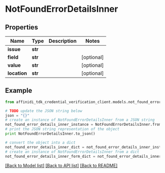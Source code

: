 # NotFoundErrorDetailsInner

## Properties

| Name         | Type    | Description | Notes      |
| ------------ | ------- | ----------- | ---------- |
| **issue**    | **str** |             |
| **field**    | **str** |             | [optional] |
| **value**    | **str** |             | [optional] |
| **location** | **str** |             | [optional] |

## Example

```python
from affinidi_tdk_credential_verification_client.models.not_found_error_details_inner import NotFoundErrorDetailsInner

# TODO update the JSON string below
json = "{}"
# create an instance of NotFoundErrorDetailsInner from a JSON string
not_found_error_details_inner_instance = NotFoundErrorDetailsInner.from_json(json)
# print the JSON string representation of the object
print NotFoundErrorDetailsInner.to_json()

# convert the object into a dict
not_found_error_details_inner_dict = not_found_error_details_inner_instance.to_dict()
# create an instance of NotFoundErrorDetailsInner from a dict
not_found_error_details_inner_form_dict = not_found_error_details_inner.from_dict(not_found_error_details_inner_dict)
```

[[Back to Model list]](../README.md#documentation-for-models) [[Back to API list]](../README.md#documentation-for-api-endpoints) [[Back to README]](../README.md)
